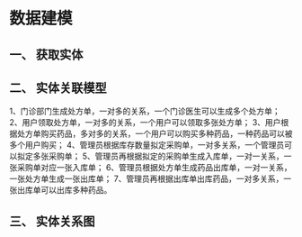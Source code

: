 # 数据建模
## 一、	获取实体



## 二、	实体关联模型
1、门诊部门生成处方单，一对多的关系，一个门诊医生可以生成多个处方单；
2、用户领取处方单，一对多的关系，一个用户可以领取多张处方单；
3、用户根据处方单购买药品，多对多的关系，一个用户可以购买多种药品，一种药品可以被多个用户购买；
4、管理员根据库存数量拟定采购单，一对多关系，一个管理员可以拟定多张采购单；
5、管理员再根据拟定的采购单生成入库单，一对一关系，一张采购单对应一张入库单；
6、管理员根据处方单生成药品出库单，一对一关系，一张处方单生成一张出库单；
7、管理员再根据出库单出库药品，一对多关系，一张出库单可以出库多种药品。

## 三、	实体关系图
